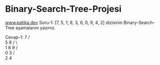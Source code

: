 # Binary-Search-Tree-Projesi
www.patika.dev
Soru-1: [7, 5, 1, 8, 3, 6, 0, 9, 4, 2] dizisinin Binary-Search-Tree aşamalarını yazınız.

Cevap-1:     7
            / \
           5   8
          / \    \
         1   6    9
        / \
       0   3
          / \
         2   4
